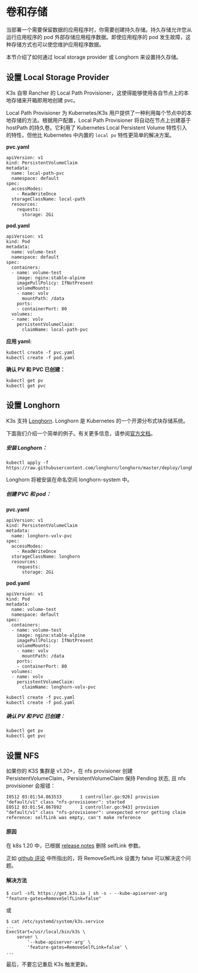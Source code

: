 # 卷和存储

当部署一个需要保留数据的应用程序时，你需要创建持久存储。持久存储允许您从运行应用程序的 pod 外部存储应用程序数据。即使应用程序的 pod 发生故障，这种存储方式也可以使您维护应用程序数据。

本节介绍了如何通过 local storage provider 或 Longhorn 来设置持久存储。

## 设置 Local Storage Provider

K3s 自带 Rancher 的 Local Path Provisioner，这使得能够使用各自节点上的本地存储来开箱即用地创建 pvc。

Local Path Provisioner 为 Kubernetes/K3s 用户提供了一种利用每个节点中的本地存储的方法。根据用户配置，Local Path Provisioner 将自动在节点上创建基于 hostPath 的持久卷。它利用了 Kubernetes Local Persistent Volume 特性引入的特性，但他比 Kubernetes 中内置的 `local pv` 特性更简单的解决方案。

**pvc.yaml**

```
apiVersion: v1
kind: PersistentVolumeClaim
metadata:
  name: local-path-pvc
  namespace: default
spec:
  accessModes:
    - ReadWriteOnce
  storageClassName: local-path
  resources:
    requests:
      storage: 2Gi
```

**pod.yaml**

```
apiVersion: v1
kind: Pod
metadata:
  name: volume-test
  namespace: default
spec:
  containers:
  - name: volume-test
    image: nginx:stable-alpine
    imagePullPolicy: IfNotPresent
    volumeMounts:
    - name: volv
      mountPath: /data
    ports:
    - containerPort: 80
  volumes:
  - name: volv
    persistentVolumeClaim:
      claimName: local-path-pvc
```

**应用 yaml:**

```
kubectl create -f pvc.yaml
kubectl create -f pod.yaml
```

**确认 PV 和 PVC 已创建：**

```
kubectl get pv
kubectl get pvc
```

## 设置 Longhorn

K3s 支持 [Longhorn](https://github.com/longhorn/longhorn). Longhorn 是 Kubernetes 的一个开源分布式块存储系统。

下面我们介绍一个简单的例子。有关更多信息，请参阅[官方文档](https://github.com/longhorn/longhorn/blob/master/README.md)。

##### 安装 Longhorn：

```
kubectl apply -f https://raw.githubusercontent.com/longhorn/longhorn/master/deploy/longhorn.yaml
```

Longhorn 将被安装在命名空间 longhorn-system 中。

##### 创建 PVC 和 pod：

**pvc.yaml**

```
apiVersion: v1
kind: PersistentVolumeClaim
metadata:
  name: longhorn-volv-pvc
spec:
  accessModes:
    - ReadWriteOnce
  storageClassName: longhorn
  resources:
    requests:
      storage: 2Gi
```

**pod.yaml**

```
apiVersion: v1
kind: Pod
metadata:
  name: volume-test
  namespace: default
spec:
  containers:
  - name: volume-test
    image: nginx:stable-alpine
    imagePullPolicy: IfNotPresent
    volumeMounts:
    - name: volv
      mountPath: /data
    ports:
    - containerPort: 80
  volumes:
  - name: volv
    persistentVolumeClaim:
      claimName: longhorn-volv-pvc
```

```
kubectl create -f pvc.yaml
kubectl create -f pod.yaml
```

##### 确认 PV 和 PVC 已创建：

```
kubectl get pv
kubectl get pvc
```

## 设置 NFS

如果你的 K3S 集群是 v1.20+，在 nfs provisioner 创建 PersistentVolumeClaim，PersistentVolumeClaim 保持 Pending 状态, 且 nfs provisioner 会报错：

```
I0512 03:01:54.863533       1 controller.go:926] provision "default/v1" class "nfs-provisioner": started
E0512 03:01:54.867892       1 controller.go:943] provision "default/v1" class "nfs-provisioner": unexpected error getting claim reference: selfLink was empty, can't make reference
```

#### 原因

在 k8s 1.20 中，已根据 [release notes](https://github.com/kubernetes/kubernetes/blob/master/CHANGELOG/CHANGELOG-1.20.md) 删除 selfLink 参数。

正如 [github 评论](https://github.com/kubernetes-sigs/nfs-subdir-external-provisioner/issues/25#issuecomment-742616668) 中所指出的，将 RemoveSelfLink 设置为 false 可以解决这个问题。

#### 解决方法

```
$ curl -sfL https://get.k3s.io | sh -s - --kube-apiserver-arg "feature-gates=RemoveSelfLink=false"
```

或

```
$ cat /etc/systemd/system/k3s.service
...
ExecStart=/usr/local/bin/k3s \
    server \
        '--kube-apiserver-arg' \
        'feature-gates=RemoveSelfLink=false' \
...
```

最后，不要忘记重启 K3s 触发更新。
